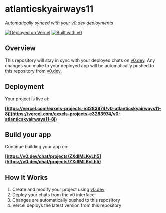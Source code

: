 # atlanticskyairways11

*Automatically synced with your [v0.dev](https://v0.dev) deployments*

[![Deployed on Vercel](https://img.shields.io/badge/Deployed%20on-Vercel-black?style=for-the-badge&logo=vercel)](https://vercel.com/exxels-projects-e3283974/v0-atlanticskyairways11-8j)
[![Built with v0](https://img.shields.io/badge/Built%20with-v0.dev-black?style=for-the-badge)](https://v0.dev/chat/projects/ZXdIMLKyLh5)

## Overview

This repository will stay in sync with your deployed chats on [v0.dev](https://v0.dev).
Any changes you make to your deployed app will be automatically pushed to this repository from [v0.dev](https://v0.dev).

## Deployment

Your project is live at:

**[https://vercel.com/exxels-projects-e3283974/v0-atlanticskyairways11-8j](https://vercel.com/exxels-projects-e3283974/v0-atlanticskyairways11-8j)**

## Build your app

Continue building your app on:

**[https://v0.dev/chat/projects/ZXdIMLKyLh5](https://v0.dev/chat/projects/ZXdIMLKyLh5)**

## How It Works

1. Create and modify your project using [v0.dev](https://v0.dev)
2. Deploy your chats from the v0 interface
3. Changes are automatically pushed to this repository
4. Vercel deploys the latest version from this repository